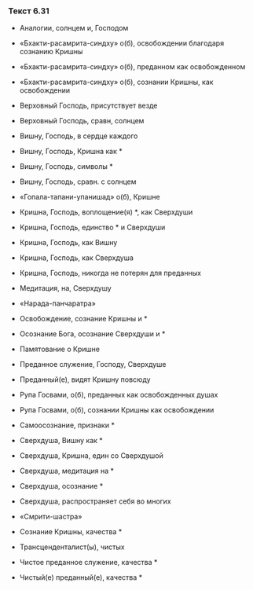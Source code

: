 ### Текст 6.31

- Аналогии, солнцем и, Господом

- «Бхакти-расамрита-синдху» о(б), освобождении благодаря сознанию Кришны

- «Бхакти-расамрита-синдху» о(б), преданном как освобожденном

- «Бхакти-расамрита-синдху» о(б), сознании Кришны, как освобождении

- Верховный Господь, присутствует везде

- Верховный Господь, сравн, солнцем

- Вишну, Господь, в сердце каждого

- Вишну, Господь, Кришна как *

- Вишну, Господь, символы *

- Вишну, Господь, сравн. с солнцем

- «Гопала-тапани-упанишад» о(б), Кришне

- Кришна, Господь, воплощение(я) *, как Сверхдуши

- Кришна, Господь, единство * и Сверхдуши

- Кришна, Господь, как Вишну

- Кришна, Господь, как Сверхдуша

- Кришна, Господь, никогда не потерян для преданных

- Медитация, на, Сверхдушу

- «Нарада-панчаратра»

- Освобождение, сознание Кришны и *

- Осознание Бога, осознание Сверхдуши и *

- Памятование о Кришне

- Преданное служение, Господу, Сверхдуше

- Преданный(е), видят Кришну повсюду

- Рупа Госвами, о(б), преданных как освобожденных душах

- Рупа Госвами, о(б), сознании Кришны как освобождении

- Самоосознание, признаки *

- Сверхдуша, Вишну как *

- Сверхдуша, Кришна, един со Сверхдушой

- Сверхдуша, медитация на *

- Сверхдуша, осознание *

- Сверхдуша, распространяет себя во многих

- «Смрити-шастра»

- Сознание Кришны, качества *

- Трансценденталист(ы), чистых

- Чистое преданное служение, качества *

- Чистый(е) преданный(е), качества *
	
